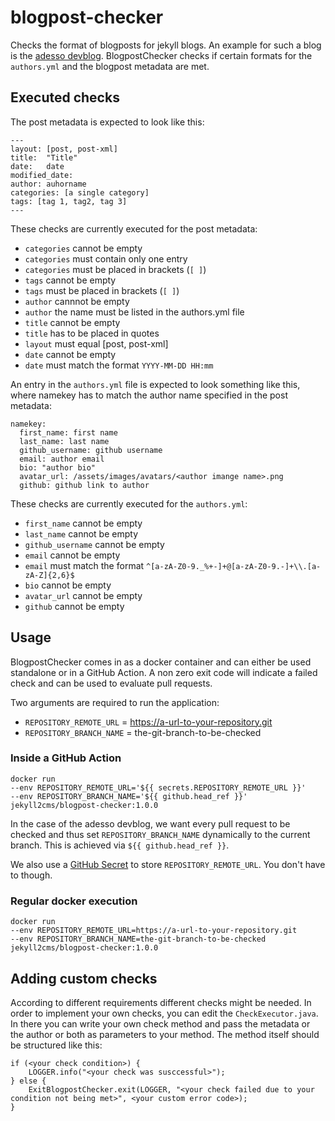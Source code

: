# blogpost-checker
Checks the format of blogposts for jekyll blogs.
An example for such a blog is the [adesso devblog](https://github.com/adessoAG/devblog).
BlogpostChecker checks if certain formats for the `authors.yml` and the blogpost metadata are met. 

## Executed checks
The post metadata is expected to look like this:

```
---
layout: [post, post-xml]              
title:  "Title"            
date:   date              
modified_date:        
author: auhorname                       
categories: [a single category]
tags: [tag 1, tag2, tag 3]     
---
```

These checks are currently executed for the post metadata:
* `categories` cannot be empty
* `categories` must contain only one entry
* `categories` must be placed in brackets (`[ ]`)
* `tags` cannot be empty
* `tags` must be placed in brackets (`[ ]`)
* `author` cannnot be empty
* `author` the name must be listed in the authors.yml file
* `title` cannot be empty
* `title` has to be placed in quotes
* `layout` must equal [post, post-xml]
* `date` cannot be empty
* `date` must match the format `YYYY-MM-DD HH:mm`

An entry in the `authors.yml` file is expected to look something like this, where namekey has to match the author name specified in the post metadata:

```
namekey:
  first_name: first name
  last_name: last name
  github_username: github username
  email: author email
  bio: "author bio"
  avatar_url: /assets/images/avatars/<author imange name>.png
  github: github link to author
```

These checks are currently executed for the `authors.yml`:
* `first_name` cannot be empty
* `last_name` cannot be empty
* `github_username` cannot be empty
* `email` cannot be empty
* `email` must match the format `^[a-zA-Z0-9._%+-]+@[a-zA-Z0-9.-]+\\.[a-zA-Z]{2,6}$`
* `bio` cannot be empty
* `avatar_url` cannot be empty
* `github` cannot be empty

## Usage
BlogpostChecker comes in as a docker container and can either be used standalone or in a GitHub Action.
A non zero exit code will indicate a failed check and can be used to evaluate pull requests.

Two arguments are required to run the application:
- `REPOSITORY_REMOTE_URL` = https://a-url-to-your-repository.git
- `REPOSITORY_BRANCH_NAME` = the-git-branch-to-be-checked

### Inside a GitHub Action 
```
docker run 
--env REPOSITORY_REMOTE_URL='${{ secrets.REPOSITORY_REMOTE_URL }}' 
--env REPOSITORY_BRANCH_NAME='${{ github.head_ref }}' 
jekyll2cms/blogpost-checker:1.0.0
```

In the case of the adesso devblog, we want every pull request to be checked and thus set `REPOSITORY_BRANCH_NAME` dynamically to the current branch.
This is achieved via `${{ github.head_ref }}`.

We also use a [GitHub Secret](https://docs.github.com/en/free-pro-team@latest/actions/reference/encrypted-secrets#creating-encrypted-secrets-for-a-repository) to store `REPOSITORY_REMOTE_URL`.
You don't have to though.

### Regular docker execution
```
docker run 
--env REPOSITORY_REMOTE_URL=https://a-url-to-your-repository.git 
--env REPOSITORY_BRANCH_NAME=the-git-branch-to-be-checked 
jekyll2cms/blogpost-checker:1.0.0
```

## Adding custom checks
According to different requirements different checks might be needed.
In order to implement your own checks, you can edit the `CheckExecutor.java`.
In there you can write your own check method and pass the metadata or the author or both as parameters to your method.
The method itself should be structured like this:

```
if (<your check condition>) {
    LOGGER.info("<your check was susccessful>");
} else {
    ExitBlogpostChecker.exit(LOGGER, "<your check failed due to your condition not being met>", <your custom error code>);
}
```
